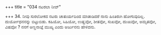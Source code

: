 +++
title = "034 ನಟರಲಾ ನೀವ್"

+++
34. ನೀವು ಸುರಲೋಕದ ನಟರು ಚಾತುರ್ಯದಿಂದ ಮಾತಾಡಿದರೆ ನಾನು ಹಿಂತಿರುಗಿ ಹೋಗುವುದಿಲ್ಲ. ದುರ್ಯೋಧನನನ್ನು ಬಿಟ್ಟುಬಿಡು. ಕಹಿಯೋ, ಸಿಹಿಯೋ, ಉಷ್ಣವೋ, ಶೀತವೋ, ಸುಖವೋ, ದುಃಖವೋ, ಅಮೃತವೋ, ವಿಷವೋ ? ನನಗೆ ಅಣ್ಣನಾಜ್ಞೆ ಮುಖ್ಯ ಎಂದು ಅರ್ಜುನನು ಹೇಳಿದನು.